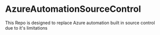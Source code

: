 # AzureAutomationSourceControl
This Repo is designed to replace Azure automation built in source control due to it's limitations
